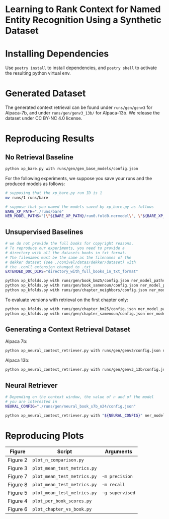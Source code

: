 # Learning to Rank Context for Named Entity Recognition Using a Synthetic Dataset


# Installing Dependencies

Use `poetry install` to install dependencies, and `poetry shell` to activate the resulting python virtual env. 


# Generated Dataset

The generated context retrieval can be found under `runs/gen/genv3` for Alpaca-7b, and under `runs/gen/genv3_13b/` for Alpaca-13b. We release the dataset under CC BY-NC 4.0 license.



# Reproducing Results

## No Retrieval Baseline

```sh
python xp_bare.py with runs/gen/gen_base_models/config.json
```

For the following experiments, we suppose you save your runs and the produced models as follows:

```sh
# supposing that the xp_bare.py run ID is 1
mv runs/1 runs/bare

# suppose that you named the models saved by xp_bare.py as follows
BARE_XP_PATH="./runs/bare"
NER_MODEL_PATHS="[\"${BARE_XP_PATH}/run0.fold0.nermodel\", \"${BARE_XP_PATH}/run0.fold1.nermodel\", \"${BARE_XP_PATH}/run0.fold2.nermodel\", \"${BARE_XP_PATH}/run0.fold3.nermodel\", \"${BARE_XP_PATH}/run0.fold4.nermodel\"]"
```


## Unsupervised Baselines

```sh
# we do not provide the full books for copyright reasons.
# To reproduce our experiments, you need to provide a
# directory with all the datasets books in txt format.
# The filenames must be the same as the filenames of the
# dekker dataset (see ./conivel/datas/dekker/dataset) with
# the .conll extension changed to .txt
EXTENDED_DOC_DIRS="directory_with_full_books_in_txt_format"

python xp_kfolds.py with runs/gen/book_bm25/config.json ner_model_paths="${NER_MODEL_PATHS}" cr_extended_doc_dirs="${EXTENDED_DOC_DIRS}"
python xp_kfolds.py with runs/gen/book_samenoun/config.json ner_model_paths="${NER_MODEL_PATHS}" cr_extended_doc_dirs="${EXTENDED_DOC_DIRS}"
python xp_kfolds.py with runs/gen/chapter_neighbors/config.json ner_model_paths="${NER_MODEL_PATHS}" cr_extended_doc_dirs="${EXTENDED_DOC_DIRS}"
```

To evaluate versions with retrieval on the first chapter only:

```sh
python xp_kfolds.py with runs/gen/chapter_bm25/config.json ner_model_paths="${NER_MODEL_PATHS}"
python xp_kfolds.py with runs/gen/chapter_samenoun/config.json ner_model_paths="${NER_MODEL_PATHS}"
```


## Generating a Context Retrieval Dataset

Alpaca 7b:

```sh
python xp_neural_context_retriever.py with runs/gen/genv3/config.json ner_model_paths="${NER_MODEL_PATHS}"
```

Alpaca 13b:

```sh
python xp_neural_context_retriever.py with runs/gen/genv3_13b/config.json ner_model_paths="${NER_MODEL_PATHS}"
```


## Neural Retriever

```sh
# Depending on the context window, the value of n and of the model
# you are interested in
NEURAL_CONFIG="./runs/gen/neural_book_s7b_n24/config.json"

python xp_neural_context_retriever.py with "${NEURAL_CONFIG}" ner_model_paths="${NER_MODEL_PATHS}"
```


# Reproducing Plots

| Figure   | Script                      | Arguments       |
|----------|-----------------------------|-----------------|
| Figure 2 | `plot_n_comparison.py`      |                 |
| Figure 3 | `plot_mean_test_metrics.py` |                 |
| Figure 7 | `plot_mean_test_metrics.py` | `-m precision`  |
| Figure 8 | `plot_mean_test_metrics.py` | `-m recall`     |
| Figure 5 | `plot_mean_test_metrics.py` | `-g supervised` |
| Figure 4 | `plot_per_book_scores.py`   |                 |
| Figure 6 | `plot_chapter_vs_book.py`   |                 |

